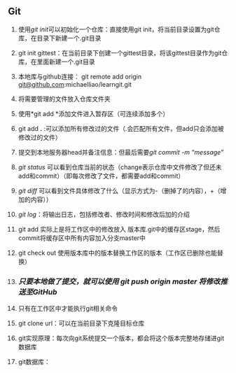 ## Git

1. 使用*git init*可以初始化一个仓库：直接使用git init，将当前目录设置为git仓库，在目录下新建一个.git目录

2. git init gittest：在当前目录下创建一个gittest目录，将该gittest目录作为git仓库，在里面新建一个.git目录

3. 本地库与github连接： git remote add origin git@github.com:michaelliao/learngit.git

4. 将需要管理的文件放入仓库文件夹

5. 使用*git add <file>*添加文件进入暂存区（可连续添加多个）

6. git add **.**  :可以添加所有修改过的文件（.会匹配所有文件，但add只会添加被修改过的文件）

7. 提交到本地服务器head并备注信息：但最后需要*git commit -m “message”*

8. *git status* 可以看到仓库当前的状态（change表示仓库中文件修改了但还未add和commit）（即每次修改了文件，都需要add和commit）

9. *git diff* 可以看到文件具体修改了什么（显示方式为-（删掉了的内容），+（增加的内容））

10. *git log*：将输出日志，包括修改者、修改时间和修改后加的介绍

11. git add 实际上是将工作区中的修改放入 版本库.git中的缓存区stage，然后commit将缓存区中所有内容加入分支master中

12. git check out 使用版本库中的版本替换工作区的版本（工作区已删除也能替换）

13. ### *只要本地做了提交，就可以使用 git push origin master 将修改推送至GitHub*

14. 只有在工作区中才能执行git相关命令

15. git clone url：可以在当前目录下克隆目标仓库

16. git实现原理：每次向git系统提交一个版本，都会将这个版本完整地存储进git数据库

17. git数据库：